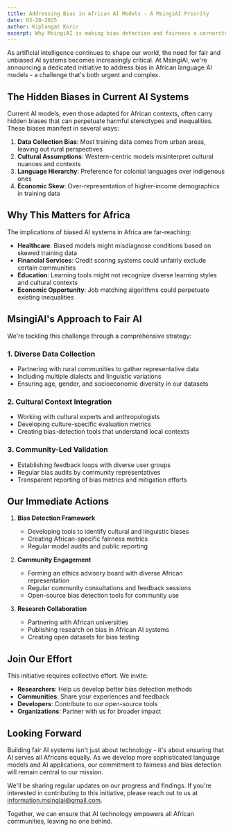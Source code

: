 ```yaml
---
title: Addressing Bias in African AI Models - A MsingiAI Priority
date: 03-20-2025
author: Kiplangat Korir
excerpt: Why MsingiAI is making bias detection and fairness a cornerstone of our African language AI development, and how we plan to tackle these crucial challenges.
---
```


As artificial intelligence continues to shape our world, the need for fair and unbiased AI systems becomes increasingly critical. At MsingiAI, we're announcing a dedicated initiative to address bias in African language AI models - a challenge that's both urgent and complex.

## The Hidden Biases in Current AI Systems

Current AI models, even those adapted for African contexts, often carry hidden biases that can perpetuate harmful stereotypes and inequalities. These biases manifest in several ways:

1. **Data Collection Bias**: Most training data comes from urban areas, leaving out rural perspectives
2. **Cultural Assumptions**: Western-centric models misinterpret cultural nuances and contexts
3. **Language Hierarchy**: Preference for colonial languages over indigenous ones
4. **Economic Skew**: Over-representation of higher-income demographics in training data

## Why This Matters for Africa

The implications of biased AI systems in Africa are far-reaching:

- **Healthcare**: Biased models might misdiagnose conditions based on skewed training data
- **Financial Services**: Credit scoring systems could unfairly exclude certain communities
- **Education**: Learning tools might not recognize diverse learning styles and cultural contexts
- **Economic Opportunity**: Job matching algorithms could perpetuate existing inequalities

## MsingiAI's Approach to Fair AI

We're tackling this challenge through a comprehensive strategy:

### 1. Diverse Data Collection
- Partnering with rural communities to gather representative data
- Including multiple dialects and linguistic variations
- Ensuring age, gender, and socioeconomic diversity in our datasets

### 2. Cultural Context Integration
- Working with cultural experts and anthropologists
- Developing culture-specific evaluation metrics
- Creating bias-detection tools that understand local contexts

### 3. Community-Led Validation
- Establishing feedback loops with diverse user groups
- Regular bias audits by community representatives
- Transparent reporting of bias metrics and mitigation efforts

## Our Immediate Actions

1. **Bias Detection Framework**
   - Developing tools to identify cultural and linguistic biases
   - Creating African-specific fairness metrics
   - Regular model audits and public reporting

2. **Community Engagement**
   - Forming an ethics advisory board with diverse African representation
   - Regular community consultations and feedback sessions
   - Open-source bias detection tools for community use

3. **Research Collaboration**
   - Partnering with African universities
   - Publishing research on bias in African AI systems
   - Creating open datasets for bias testing

## Join Our Effort

This initiative requires collective effort. We invite:

- **Researchers**: Help us develop better bias detection methods
- **Communities**: Share your experiences and feedback
- **Developers**: Contribute to our open-source tools
- **Organizations**: Partner with us for broader impact

## Looking Forward

Building fair AI systems isn't just about technology - it's about ensuring that AI serves all Africans equally. As we develop more sophisticated language models and AI applications, our commitment to fairness and bias detection will remain central to our mission.

We'll be sharing regular updates on our progress and findings. If you're interested in contributing to this initiative, please reach out to us at [information.msingiai@gmail.com](mailto:information.msingiai@gmail.com).

Together, we can ensure that AI technology empowers all African communities, leaving no one behind.
